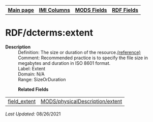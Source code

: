 <!DOCTYPE html>
<html>

<body>
<table style="width:100%">
  <tr>
    <th><a href="index.md">Main page</a></th>
	<th><a href="IMI.md">IMI Columns</a></th>
    <th><a href="MODS.md">MODS Fields</a></th>
    <th><a href="RDF.md">RDF Fields</a></th>
  </tr>
</table>



<h1>RDF/dcterms:extent</h1>
<dl>
  <dt><b>Description</b></dt>
  <dd>Definition: The size or duration of the resource.<a href="https://www.dublincore.org/specifications/dublin-core/dcmi-terms/#http://purl.org/dc/terms/extent">(reference)</a></dd>
  <dd>Comment: Recommended practice is to specify the file size in megabytes and duration in ISO 8601 format.</dd>
  <dd>Label:  Extent</dd>
  <dd>Domain: N/A</dd>
  <dd>Range:  SizeOrDuration</dd>
</dl>
<dl>
	<dd><b>Related Fields</b></dd>
		<table>
			 <td><a href="field_extent.md">field_extent</a></td>
			<td><a href="mods.physicalDescription.extent.md">MODS/physicalDescription/extent</a></td>
		</table>
</dl>
<p><i>Last Updated: </i></font>08/26/2021</p>

</body>
</html>
